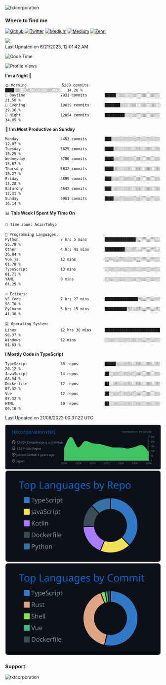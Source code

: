 <p align="left"> <img src="https://komarev.com/ghpvc/?username=tktcorporation&label=Profile%20views&color=0e75b6&style=flat" alt="tktcorporation" /> </p>

<h3>Where to find me</h3>
<p>
<a href="https://github.com/tktcorporation" target="_blank"><img alt="Github" src="https://img.shields.io/badge/GitHub-%2312100E.svg?&style=for-the-badge&logo=Github&logoColor=white" /></a>
<a href="https://twitter.com/tktcorporation" target="_blank"><img alt="Twitter" src="https://img.shields.io/badge/twitter-%231DA1F2.svg?&style=for-the-badge&logo=twitter&logoColor=white" /></a>
<a href="https://www.linkedin.com/in/tktcorporation" target="_blank"><img alt="Medium" src="https://img.shields.io/badge/linkdin-0a66c2.svg?&style=for-the-badge&logo=linkedin&logoColor=white" /></a>
<a href="https://qiita.com/tktcorporation" target="_blank"><img alt="Medium" src="https://img.shields.io/badge/qiita-55C500.svg?&style=for-the-badge&logo=qiita&logoColor=white" /></a>
<a href="https://zenn.dev/tktcorporation" target="_blank"><img alt="Zenn" src="https://img.shields.io/badge/Zenn-3EA8FF.svg?&style=for-the-badge&logo=Zenn&logoColor=white" /></a>
</p>

<!--START_SECTION:lapras-card-->
<a href="https://lapras.com/public/tktcorporation" target="_blank" rel="noopener noreferrer"><img src="https://lapras-card-generator.vercel.app/api/svg?e=3.86&b=3.48&i=3.58&b1=%23232323&b2=%236d6d6d&i1=%23212121&i2=%23818181&l=en" width="300" ></a>  
Last Updated on 6/21/2023, 12:01:42 AM
<!--END_SECTION:lapras-card-->
  
<!--START_SECTION:waka-->
![Code Time](http://img.shields.io/badge/Code%20Time-1%2C036%20hrs%2023%20mins-blue)

![Profile Views](http://img.shields.io/badge/Profile%20Views-0-blue)

**I'm a Night 🦉** 

```text
🌞 Morning                5268 commits        ████░░░░░░░░░░░░░░░░░░░░░   14.28 % 
🌆 Daytime                7931 commits        █████░░░░░░░░░░░░░░░░░░░░   21.50 % 
🌃 Evening                10829 commits       ███████░░░░░░░░░░░░░░░░░░   29.36 % 
🌙 Night                  12854 commits       █████████░░░░░░░░░░░░░░░░   34.85 % 
```
📅 **I'm Most Productive on Sunday** 

```text
Monday                   4453 commits        ███░░░░░░░░░░░░░░░░░░░░░░   12.07 % 
Tuesday                  5625 commits        ████░░░░░░░░░░░░░░░░░░░░░   15.25 % 
Wednesday                5780 commits        ████░░░░░░░░░░░░░░░░░░░░░   15.67 % 
Thursday                 5632 commits        ████░░░░░░░░░░░░░░░░░░░░░   15.27 % 
Friday                   4899 commits        ███░░░░░░░░░░░░░░░░░░░░░░   13.28 % 
Saturday                 4542 commits        ███░░░░░░░░░░░░░░░░░░░░░░   12.31 % 
Sunday                   5951 commits        ████░░░░░░░░░░░░░░░░░░░░░   16.14 % 
```


📊 **This Week I Spent My Time On** 

```text
🕑︎ Time Zone: Asia/Tokyo

💬 Programming Languages: 
Python                   7 hrs 5 mins        ██████████████░░░░░░░░░░░   55.78 % 
Other                    4 hrs 41 mins       █████████░░░░░░░░░░░░░░░░   36.84 % 
Vue.js                   13 mins             ░░░░░░░░░░░░░░░░░░░░░░░░░   01.78 % 
TypeScript               13 mins             ░░░░░░░░░░░░░░░░░░░░░░░░░   01.71 % 
YAML                     9 mins              ░░░░░░░░░░░░░░░░░░░░░░░░░   01.25 % 

🔥 Editors: 
VS Code                  7 hrs 27 mins       ███████████████░░░░░░░░░░   58.70 % 
PyCharm                  5 hrs 15 mins       ██████████░░░░░░░░░░░░░░░   41.30 % 

💻 Operating System: 
Linux                    12 hrs 30 mins      █████████████████████████   98.37 % 
Windows                  12 mins             ░░░░░░░░░░░░░░░░░░░░░░░░░   01.63 % 
```

**I Mostly Code in TypeScript** 

```text
TypeScript               33 repos            █████░░░░░░░░░░░░░░░░░░░░   20.12 % 
JavaScript               14 repos            ██░░░░░░░░░░░░░░░░░░░░░░░   08.54 % 
Dockerfile               12 repos            ██░░░░░░░░░░░░░░░░░░░░░░░   07.32 % 
Vue                      12 repos            ██░░░░░░░░░░░░░░░░░░░░░░░   07.32 % 
HTML                     10 repos            ██░░░░░░░░░░░░░░░░░░░░░░░   06.10 % 
```




 Last Updated on 21/06/2023 00:37:22 UTC
<!--END_SECTION:waka-->

[![](https://raw.githubusercontent.com/tktcorporation/tktcorporation/master/profile-summary-card-output/github_dark/0-profile-details.svg)](https://github.com/vn7n24fzkq/github-profile-summary-cards)
[![](https://raw.githubusercontent.com/tktcorporation/tktcorporation/master/profile-summary-card-output/github_dark/1-repos-per-language.svg)](https://github.com/vn7n24fzkq/github-profile-summary-cards) [![](https://raw.githubusercontent.com/tktcorporation/tktcorporation/master/profile-summary-card-output/github_dark/2-most-commit-language.svg)](https://github.com/vn7n24fzkq/github-profile-summary-cards)

<h3 align="left">Support:</h3>
<p><a href="https://www.buymeacoffee.com/tktcorporation"> <img align="left" src="https://cdn.buymeacoffee.com/buttons/v2/default-yellow.png" height="50" width="210" alt="tktcorporation" /></a></p><br><br>
